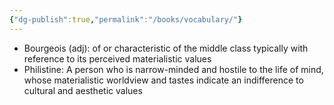 ```yaml
---
{"dg-publish":true,"permalink":"/books/vocabulary/"}
---
```


- Bourgeois (adj): of or characteristic of the middle class typically with reference to its perceived materialistic values
- Philistine: A person who is narrow-minded and hostile to the life of mind, whose materialistic worldview and tastes indicate an indifference to cultural and aesthetic values